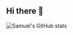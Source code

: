 ## Hi there 👋

<!--
**samuelfangjw/samuelfangjw** is a ✨ _special_ ✨ repository because its `README.md` (this file) appears on your GitHub profile.

Here are some ideas to get you started:

- 🔭 I’m currently working on ...
- 🌱 I’m currently learning ...
- 👯 I’m looking to collaborate on ...
- 🤔 I’m looking for help with ...
- 💬 Ask me about ...
- 📫 How to reach me: ...
- 😄 Pronouns: ...
- ⚡ Fun fact: ...
-->

![Samuel's GitHub stats](https://github-readme-stats.vercel.app/api?username=samuelfangjw&count_private=true&show_icons=true&hide_border=true&theme=slateorange)

